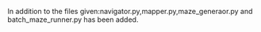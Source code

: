 In addition to the files given:navigator.py,mapper.py,maze_generaor.py and batch_maze_runner.py has been added. 
